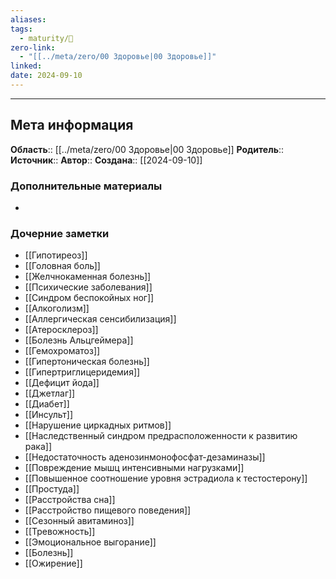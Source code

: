 ```yaml
---
aliases: 
tags:
  - maturity/🌱
zero-link:
  - "[[../meta/zero/00 Здоровье|00 Здоровье]]"
linked: 
date: 2024-09-10
---
```

***
## Мета информация
**Область**:: [[../meta/zero/00 Здоровье|00 Здоровье]]
**Родитель**:: 
**Источник**:: 
**Автор**:: 
**Создана**:: [[2024-09-10]]
### Дополнительные материалы
- 
### Дочерние заметки
<!-- QueryToSerialize: LIST FROM [[]] WHERE contains(Родитель, this.file.link) or contains(parents, this.file.link) -->
<!-- SerializedQuery: LIST FROM [[]] WHERE contains(Родитель, this.file.link) or contains(parents, this.file.link) -->
- [[Гипотиреоз]]
- [[Головная боль]]
- [[Желчнокаменная болезнь]]
- [[Психические заболевания]]
- [[Синдром беспокойных ног]]
- [[Алкоголизм]]
- [[Аллергическая сенсибилизация]]
- [[Атеросклероз]]
- [[Болезнь Альцгеймера]]
- [[Гемохроматоз]]
- [[Гипертоническая болезнь]]
- [[Гипертриглицеридемия]]
- [[Дефицит йода]]
- [[Джетлаг]]
- [[Диабет]]
- [[Инсульт]]
- [[Нарушение циркадных ритмов]]
- [[Наследственный синдром предрасположенности к развитию рака]]
- [[Недостаточность аденозинмонофосфат-дезаминазы]]
- [[Повреждение мышц интенсивными нагрузками]]
- [[Повышенное соотношение уровня эстрадиола к тестостерону]]
- [[Простуда]]
- [[Расстройства сна]]
- [[Расстройство пищевого поведения]]
- [[Сезонный авитаминоз]]
- [[Тревожность]]
- [[Эмоциональное выгорание]]
- [[Болезнь]]
- [[Ожирение]]
<!-- SerializedQuery END -->
